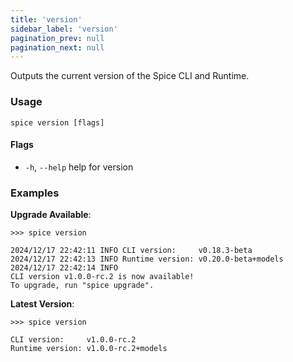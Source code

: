 ```yaml
---
title: 'version'
sidebar_label: 'version'
pagination_prev: null
pagination_next: null
---
```


Outputs the current version of the Spice CLI and Runtime.

### Usage

```shell
spice version [flags]
```

#### Flags

- `-h`, `--help` help for version

### Examples

**Upgrade Available**:

```shell
>>> spice version

2024/12/17 22:42:11 INFO CLI version:     v0.18.3-beta
2024/12/17 22:42:13 INFO Runtime version: v0.20.0-beta+models
2024/12/17 22:42:14 INFO
CLI version v1.0.0-rc.2 is now available!
To upgrade, run "spice upgrade".
```

**Latest Version**:

```shell
>>> spice version

CLI version:     v1.0.0-rc.2
Runtime version: v1.0.0-rc.2+models
```
